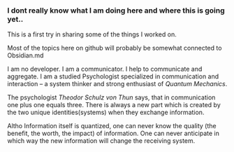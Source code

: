 ### I dont really know what I am doing here and where this is going yet..

This is a first try in sharing some of the things I worked on.

Most of the topics here on github will probably be somewhat connected to Obsidian.md



I am no developer. 
I am a communicator. I help to communicate and aggregate.
I am a studied Psychologist specialized in communication and interaction – a system thinker and strong enthusiast of _Quantum Mechanics_.

The psychologist *Theodor Schulz von Thun* says, that in communication one plus one equals three. 
There is always a new part which is created by the two unique identities(systems) when they exchange information. 

Altho Information itself is quantized, one can never know the quality (the benefit, the worth, the impact) of information. One can never anticipate in which way the new information will change the receiving system.
